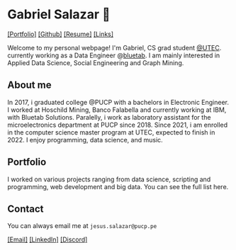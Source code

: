 
# Gabriel Salazar 🌊 


<!-- [\[About\]](/about.md)  -->
[\[Portfolio\]](portfolio/index.md)
[\[Github\]](https://github.com/cubicles)
[\[Resume\]](/resume.pdf)
[\[Links\]](/links.md)

Welcome to my personal webpage! I'm Gabriel, CS grad student <a href="https://posgrado.utec.edu.pe/" target="_blank">@UTEC</a>. currently working as a Data Engineer @[bluetab](https://www.bluetab.net/en/). I am mainly interested in Applied Data Science, Social Engineering and Graph Mining. 

## About me

In 2017, i graduated college @PUCP with a bachelors in Electronic Engineer.
I worked at Hoschild Mining, Banco Falabella and currently working at IBM, 
with Bluetab Solutions. Paralelly, i work as laboratory assistant for the 
microelectronics department at PUCP since 2018. Since 2021, i am enrolled in 
the computer science master program at UTEC, expected to finish in 2022.
I enjoy programming, data science, and music.

## Portfolio
I worked on various projects ranging from data science, scripting and programming, web development and big data. You can see the full list here.


## Contact
You can always email me at ```jesus.salazar@pucp.pe```

[\[Email\]](mailto:jesus.salazar@pucp.pe)
[\[LinkedIn\]](https://www.linkedin.com/in/gabriel-salazar-sedano-955a2a17a/) 
[\[Discord\]](https://discordapp.com/users/831367878943047680/) 


<!-- This is an outer link:
<a href="http://example.com/" target="_blank">Hello, world!</a>
📝  -->

